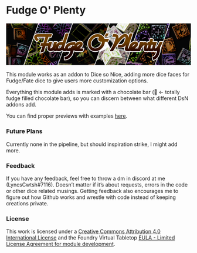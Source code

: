 # Fudge O' Plenty

![preview](images/cover.jpg?raw=true)

This module works as an addon to Dice so Nice, adding more dice faces for Fudge/Fate dice to give users more customization options.

Everything this module adds is marked with a chocolate bar (🍫 <- totally fudge filled chocolate bar), so you can discern between what different DsN addons add.

You can find proper previews with examples [here](https://github.com/LyncsCwtsh/fvtt-fudgeoplenty/blob/main/Dice%20Preview.md).

### Future Plans
Currently none in the pipeline, but should inspiration strike, I might add more.

### Feedback
If you have any feedback, feel free to throw a dm in discord at me (LyncsCwtsh#7116). Doesn’t matter if it’s about requests, errors in the code or other dice related musings. Getting feedback also encourages me to figure out how Github works and wrestle with code instead of keeping creations private.

### License
This work is licensed under a [Creative Commons Attribution 4.0 International License](http://creativecommons.org/licenses/by/4.0/) and the Foundry Virtual Tabletop [EULA - Limited License Agreement for module development](https://foundryvtt.com/article/license/).
